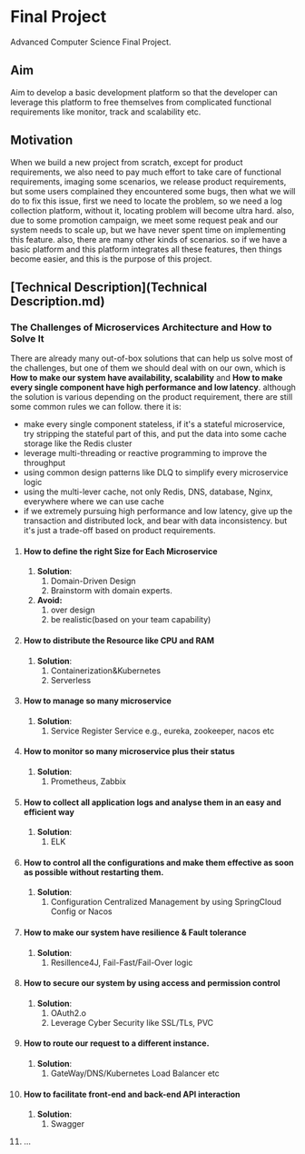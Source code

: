 # Final Project
Advanced Computer Science Final Project. 

## Aim

Aim to develop a basic development platform so that the developer can leverage this platform to free themselves from complicated functional requirements like monitor, track and scalability etc.

## Motivation

When we build a new project from scratch, except for product requirements, we also need to pay much effort to take care of functional requirements, imaging some scenarios, we release product requirements, but some users complained they encountered some bugs, then what we will do to fix this issue, first we need to locate the problem, so we need a log collection platform, without it, locating problem will become ultra hard. also, due to some promotion campaign, we meet some request peak and our system needs to scale up, but we have never spent time on implementing this feature. also, there are many other kinds of scenarios. so if we have a basic platform and this platform integrates all these features, then things become easier, and this is the purpose of this project.

## [Technical Description](Technical Description.md)

### The Challenges of Microservices Architecture and How to Solve It

There are already many out-of-box solutions that can help us solve most of the challenges, but one of them we should deal with on our own, which is **How to make our system have availability, scalability** and **How to make every single component have high performance and low latency**. although the solution is various depending on the product requirement, there are still some common rules we can follow. there it is:

- make every single component stateless, if it's a stateful microservice, try stripping the stateful part of this, and put the data into some cache storage like the Redis cluster
- leverage multi-threading or reactive programming to improve the throughput
- using common design patterns like DLQ to simplify every microservice logic
- using the multi-lever cache, not only Redis, DNS,  database, Nginx, everywhere where we can use cache
- if we extremely pursuing high performance and low latency, give up the transaction and distributed lock, and bear with data inconsistency. but it's just a trade-off based on product requirements.

1. #### How to define the right Size for Each Microservice

   1. **Solution**:
      1. Domain-Driven Design
      2. Brainstorm with domain experts.
   2. **Avoid:**
      1. over design
      2. be realistic(based on your team capability)

2. #### How to distribute the Resource like CPU and RAM

   1. **Solution**:
      1. Containerization&Kubernetes
      2. Serverless

3. #### How to manage so many microservice

   1. **Solution**:
      1. Service Register Service e.g., eureka, zookeeper, nacos etc

4. #### How to monitor so many microservice plus their status

   1. **Solution**:
      1. Prometheus, Zabbix

5. #### How to collect all application logs and analyse them in an easy and efficient way

   1. **Solution**:
      1. ELK

6. #### How to control all the configurations and make them effective as soon as possible without restarting them.

   1. **Solution**:
      1. Configuration Centralized Management by using SpringCloud Config or Nacos

7. #### How to make our system have resilience & Fault tolerance

   1. **Solution**:
      1. Resillence4J, Fail-Fast/Fail-Over logic

8. #### How to secure our system by using access and permission control

   1. **Solution**:
      1. OAuth2.o
      2. Leverage Cyber Security like SSL/TLs, PVC

9. #### How to route our request to a different instance.

   1. **Solution**:
      1. GateWay/DNS/Kubernetes Load Balancer etc

10. #### How to facilitate front-end and back-end API interaction

    1. **Solution**:
       1. Swagger

11. ...
